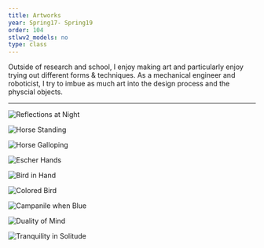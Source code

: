 ```yaml
---
title: Artworks
year: Spring17- Spring19
order: 104
stlwv2_models: no
type: class
---
```


Outside of research and school, I enjoy making art and particularly enjoy trying out different forms & techniques.
As a mechanical engineer and roboticist, I try to imbue as much art into the design process and the physcial objects.

---

![Reflections at Night](/website/assets/images/ReflectionP.jpg)

![Horse Standing](/website/assets/images/Horse2MB.jpg)

![Horse Galloping](/website/assets/images/HorseMB.jpg)

![Escher Hands](/website/assets/images/HandsPbrighter.jpg)

![Bird in Hand](/website/assets/images/BirdHandPbrighter.jpg)

![Colored Bird](/website/assets/images/BirdCPbrighter.jpg)

![Campanile when Blue](/website/assets/images/CampMIXdarker.jpg)

![Duality of Mind](/website/assets/images/MindWCbrighter.jpg)

![Tranquility in Solitude](/website/assets/images/SolitudeCPbrighter.jpg)

